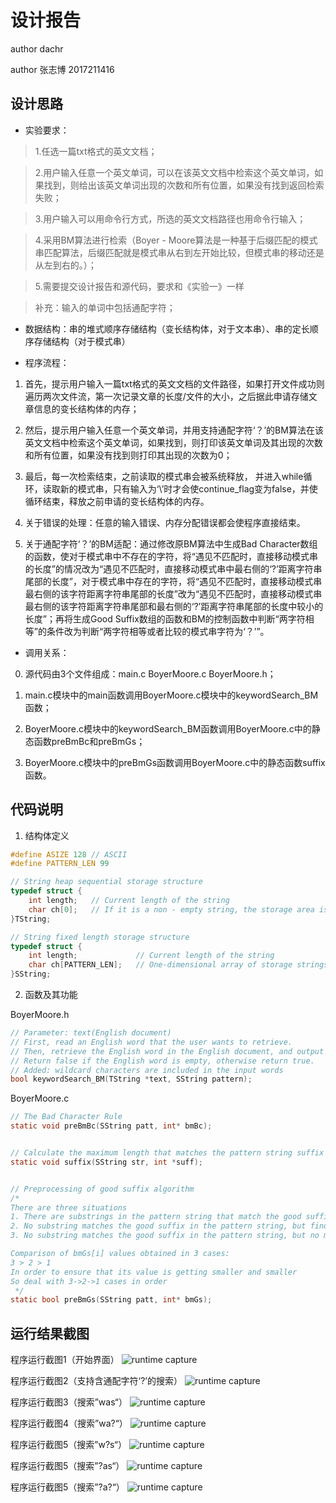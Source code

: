 ﻿# 设计报告

author dachr

author 张志博 2017211416 

## 设计思路

- 实验要求：

>1.任选一篇txt格式的英文文档；

>2.用户输入任意一个英文单词，可以在该英文文档中检索这个英文单词，如果找到，则给出该英文单词出现的次数和所有位置，如果没有找到返回检索失败；

>3.用户输入可以用命令行方式，所选的英文文档路径也用命令行输入；

>4.采用BM算法进行检索（Boyer - Moore算法是一种基于后缀匹配的模式串匹配算法，后缀匹配就是模式串从右到左开始比较，但模式串的移动还是从左到右的。）；

>5.需要提交设计报告和源代码，要求和《实验一》一样

>补充：输入的单词中包括通配字符；


- 数据结构：串的堆式顺序存储结构（变长结构体，对于文本串）、串的定长顺序存储结构（对于模式串）

- 程序流程：

1. 首先，提示用户输入一篇txt格式的英文文档的文件路径，如果打开文件成功则遍历两次文件流，第一次记录文章的长度/文件的大小，之后据此申请存储文章信息的变长结构体的内存；

2. 然后，提示用户输入任意一个英文单词，并用支持通配字符‘？’的BM算法在该英文文档中检索这个英文单词，如果找到，则打印该英文单词及其出现的次数和所有位置，如果没有找到则打印其出现的次数为0；

3. 最后，每一次检索结束，之前读取的模式串会被系统释放， 并进入while循环，读取新的模式串，只有输入为‘\’时才会使continue_flag变为false，并使循环结束，释放之前申请的变长结构体的内存。

4. 关于错误的处理：任意的输入错误、内存分配错误都会使程序直接结束。

5. 关于通配字符‘？’的BM适配：通过修改原BM算法中生成Bad Character数组的函数，使对于模式串中不存在的字符，将“遇见不匹配时，直接移动模式串的长度”的情况改为“遇见不匹配时，直接移动模式串中最右侧的‘?’距离字符串尾部的长度”，对于模式串中存在的字符，将“遇见不匹配时，直接移动模式串最右侧的该字符距离字符串尾部的长度”改为“遇见不匹配时，直接移动模式串最右侧的该字符距离字符串尾部和最右侧的‘?’距离字符串尾部的长度中较小的长度”；再将生成Good Suffix数组的函数和BM的控制函数中判断“两字符相等”的条件改为判断“两字符相等或者比较的模式串字符为‘？’”。

- 调用关系：

0. 源代码由3个文件组成：main.c BoyerMoore.c BoyerMoore.h；

1. main.c模块中的main函数调用BoyerMoore.c模块中的keywordSearch_BM函数；

2. BoyerMoore.c模块中的keywordSearch_BM函数调用BoyerMoore.c中的静态函数preBmBc和preBmGs；

3. BoyerMoore.c模块中的preBmGs函数调用BoyerMoore.c中的静态函数suffix函数。

## 代码说明

1. 结构体定义

```c
#define ASIZE 128 // ASCII
#define PATTERN_LEN 99

// String heap sequential storage structure
typedef struct {
	int length;   // Current length of the string
	char ch[0];   // If it is a non - empty string, the storage area is allocated according to the length of the string, otherwise ch is NULL.
}TString;

// String fixed length storage structure
typedef struct {
	int length;             // Current length of the string
	char ch[PATTERN_LEN];   // One-dimensional array of storage strings
}SString;
```

2. 函数及其功能

BoyerMoore.h
```c
// Parameter: text(English document)
// First, read an English word that the user wants to retrieve.
// Then, retrieve the English word in the English document, and output the number of occurrences and all positions of the English word.
// Return false if the English word is empty, otherwise return true.
// Added: wildcard characters are included in the input words
bool keywordSearch_BM(TString *text, SString pattern);
```

BoyerMoore.c
```c
// The Bad Character Rule
static void preBmBc(SString patt, int* bmBc);


// Calculate the maximum length that matches the pattern string suffix with i as the boundary (the concept of the interval)
static void suffix(SString str, int *suff);


// Preprocessing of good suffix algorithm
/*
There are three situations
1. There are substrings in the pattern string that match the good suffix
2. No substring matches the good suffix in the pattern string, but finds a maximum prefix.
3. No substring matches the good suffix in the pattern string, but no maximum prefix can be found.

Comparison of bmGs[i] values obtained in 3 cases:
3 > 2 > 1
In order to ensure that its value is getting smaller and smaller
So deal with 3->2->1 cases in order
 */
static bool preBmGs(SString patt, int* bmGs);
```



## 运行结果截图

程序运行截图1（开始界面）
![runtime capture](capture1.jpg)

程序运行截图2（支持含通配字符‘?’的搜索）
![runtime capture](capture2.jpg)

程序运行截图3（搜索”was“）
![runtime capture](capture3.jpg)

程序运行截图4（搜索”wa?“）
![runtime capture](capture4.jpg)

程序运行截图5（搜索”w?s“）
![runtime capture](capture5.jpg)

程序运行截图5（搜索”?as“）
![runtime capture](capture6.jpg)

程序运行截图5（搜索”?a?“）
![runtime capture](capture7.jpg)